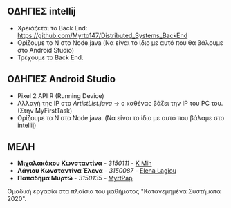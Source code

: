 ## ΟΔΗΓΙΕΣ intellij

* Χρειάζεται το Back End: https://github.com/Myrto147/Distributed_Systems_BackEnd 
* Ορίζουμε το N στο Node.java (Να είναι το ίδιο με αυτό που θα βάλουμε στο Android Studio)
* Τρέχουμε το Back End.

## ΟΔΗΓΙΕΣ Android Studio

* Pixel 2 API R (Running Device)
* Αλλαγή της IP στο *ArtistList.java* -> ο καθένας βάζει την IP του PC του. (Στην MyFirstTask)
* Ορίζουμε το N στο Node.java. (Να είναι το ίδιο με αυτό που βάλαμε στο intellij)

## ΜΕΛΗ

* **Μιχαλακάκου Κωνσταντίνα** - *3150111* - [K Mih](https://github.com/Kapamih)
* **Λάγιου Κωνσταντίνα Έλενα** - *3150087* - [Εlena Lagiou](https://github.com/hellag)
* **Παπαδήμα Μυρτώ** - *3150135* - [MyrtPap](https://github.com/Myrto147)

Ομαδική εργασία στα πλαίσια του μαθήματος "Κατανεμημένα Συστήματα 2020".
